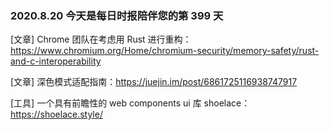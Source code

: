 ### 2020.8.20 今天是每日时报陪伴您的第 399 天

[文章] Chrome 团队在考虑用 Rust 进行重构：<https://www.chromium.org/Home/chromium-security/memory-safety/rust-and-c-interoperability>

[文章] 深色模式适配指南：<https://juejin.im/post/6861725116938747917>

[工具] 一个具有前瞻性的 web components ui 库 shoelace：<https://shoelace.style/>
